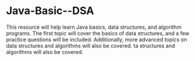 # Java-Basic--DSA
This resource will help learn Java basics, data structures, and algorithm programs. The first topic will cover the basics of data structures, and a few practice questions will be included. Additionally, more advanced topics on data structures and algorithms will also be covered. ta structures and algorithms will also be covered.
